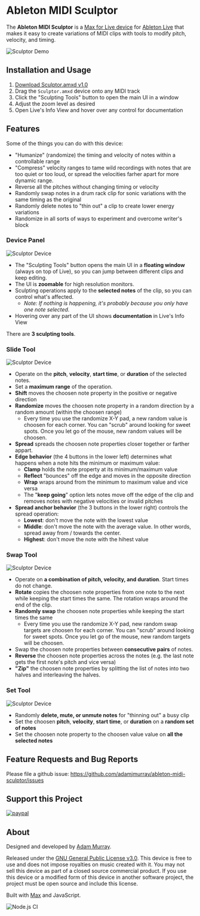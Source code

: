# Ableton MIDI Sculptor

The **Ableton MIDI Sculptor**
is a [Max for Live device](http://ableton.com/maxforlive)
for [Ableton Live](http://ableton.com/live/)
that makes it easy to create variations of MIDI clips with tools to modify pitch, velocity, and timing.

![Sculptor Demo](./etc/sculptor.gif)

## Installation and Usage

1. [Download Sculptor.amxd v1.0](./releases/1.0/Sculptor.amxd?raw=true)
2. Drag the `Sculptor.amxd` device onto any MIDI track
3. Click the "Sculpting Tools" button to open the main UI in a window
4. Adjust the zoom level as desired
5. Open Live's Info View and hover over any control for documentation


## Features

Some of the things you can do with this device:
* "Humanize" (randomize) the timing and velocity of notes within a controllable range
* "Compress" velocity ranges to tame wild recordings with notes that are too quiet or too loud, or spread the velocities farher apart for more dynamic range.
* Reverse all the pitches without changing timing or velocity
* Randomly swap notes in a drum rack clip for sonic variations with the same timing as the original
* Randomly delete notes to "thin out" a clip to create lower energy variations
* Randomize in all sorts of ways to experiment and overcome writer's block


### Device Panel

![Sculptor Device](./etc/sculptor.png)

* The "Sculpting Tools" button opens the main UI in a **floating window** (always on top of Live), so you can jump between different clips and keep editing.
* The UI is **zoomable** for high resolution monitors.
* Sculpting operations apply to the **selected notes** of the clip, so you can control what's affected.
  * _Note: If nothing is happening, it's probably because you only have one note selected._
* Hovering over any part of the UI shows **documentation** in Live's Info View

There are **3 sculpting tools**.


### Slide Tool

![Sculptor Device](./etc/slide.png)

* Operate on the **pitch**, **velocity**, **start time**, or **duration** of the selected notes.
* Set a **maximum range** of the operation.
* **Shift** moves the choosen note property in the positive or negative direction
* **Randomize** moves the choosen note property in a random direction by a random amount (within the choosen range)
  * Every time you use the randomize X-Y pad, a new random value is choosen for each corner. You can "scrub" around looking for sweet spots. Once you let go of the mouse, new random values will be choosen.
* **Spread** spreads the choosen note properties closer together or farther appart.
* **Edge behavior** (the 4 buttons in the lower left) determines what happens when a note hits the minimum or maximum value:
  * **Clamp** holds the note property at its minimum/maximum value
  * **Reflect** "bounces" off the edge and moves in the opposite direction
  * **Wrap** wraps around from the minimum to maximum value and vice versa
  * The "**keep going**" option lets notes move off the edge of the clip and removes notes with negative velocities or invalid pitches
* **Spread anchor behavior** (the 3 buttons in the lower right) controls the spread operation:
  * **Lowest**: don't move the note with the lowest value
  * **Middle**: don't move the note with the average value. In other words, spread away from / towards the center.
  * **Highest**: don't move the note with the hihest value


### Swap Tool

![Sculptor Device](./etc/swap.png)

* Operate on **a combination of pitch, velocity, and duration**. Start times do not change.
* **Rotate** copies the choosen note properties from one note to the next while keeping the start times the same. The rotation wraps around the end of the clip.
* **Randomly swap** the choosen note properties while keeping the start times the same
  * Every time you use the randomize X-Y pad, new random swap targets are choosen for each corner. You can "scrub" around looking for sweet spots. Once you let go of the mouse, new random targets will be choosen.
* Swap the choosen note properties between **consecutive pairs** of notes.
* **Reverse** the choosen note properties across the notes (e.g. the last note gets the first note's pitch and vice versa)
* **"Zip"** the choosen note properties by splitting the list of notes into two halves and interleaving the halves.


### Set Tool

![Sculptor Device](./etc/set.png)

* Randomly **delete, mute, or unmute notes** for "thinning out" a busy clip
* Set the choosen **pitch**, **velocity**, **start time**, or **duration** on a **random set of notes**
* Set the choosen note property to the choosen value value on **all the selected notes**


## Feature Requests and Bug Reports

Please file a github issue: https://github.com/adamjmurray/ableton-midi-sculptor/issues


## Support this Project

[![paypal](https://www.paypalobjects.com/en_US/i/btn/btn_donateCC_LG.gif)](https://www.paypal.com/cgi-bin/webscr?cmd=_donations&business=8CZDHHJ5WF4WA&currency_code=USD&source=url)


## About

Designed and developed by [Adam Murray](https://github.com/adamjmurray).

Released under the [GNU General Public License v3.0](https://github.com/adamjmurray/ableton-midi-sculptor/blob/master/LICENSE.txt). This device is free to use and does not impose royalties on music created with it. You may not sell this device as part of a closed source commercial product. If you use this device or a modified form of this device in another software project, the project must be open source and include this license.

Built with [Max](http://cycling74.com/products/max/) and JavaScript.

![Node.js CI](https://github.com/adamjmurray/ableton-midi-sculptor/workflows/Node.js%20CI/badge.svg)
